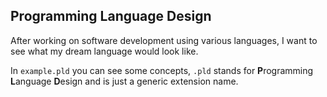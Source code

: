 Programming Language Design
---

After working on software development using various languages, 
I want to see what my dream language would look like.

In `example.pld` you can see some concepts, 
`.pld` stands for **P**rogramming **L**anguage **D**esign and is just a generic extension name.

